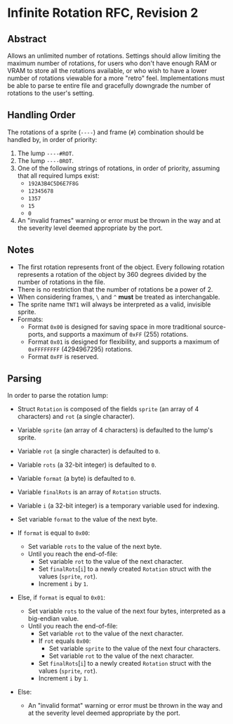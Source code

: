 # Infinite Rotation RFC, Revision 2

## Abstract

Allows an unlimited number of rotations. Settings should allow limiting the maximum number of rotations, for users who don't have enough RAM or VRAM to store all the rotations available, or who wish to have a lower number of rotations viewable for a more "retro" feel. Implementations must be able to parse te entire file and gracefully downgrade the number of rotations to the user's setting.

## Handling Order

The rotations of a sprite (`----`) and frame (`#`) combination should be handled by, in order of priority:
1. The lump `----#ROT`.
2. The lump `----0ROT`.
3. One of the following strings of rotations, in order of priority, assuming that all required lumps exist:
	* `192A3B4C5D6E7F8G`
	* `12345678`
	* `1357`
	* `15`
	* `0`
4. An "invalid frames" warning or error must be thrown in the way and at the severity level deemed appropriate by the port.

## Notes

* The first rotation represents front of the object. Every following rotation represents a rotation of the object by 360 degrees divided by the number of rotations in the file.
* There is no restriction that the number of rotations be a power of 2.
* When considering frames, `\` and `^` **must** be treated as interchangable.
* The sprite name `TNT1` will always be interpreted as a valid, invisible sprite.
* Formats:
	* Format `0x00` is designed for saving space in more traditional source-ports, and supports a maximum of `0xFF` (255) rotations.
	* Format `0x01` is designed for flexibility, and supports a maximum of `0xFFFFFFFF` (4294967295) rotations.
	* Format `0xFF` is reserved.

## Parsing

In order to parse the rotation lump:
* Struct `Rotation` is composed of the fields `sprite` (an array of 4 characters) and `rot` (a single character).
* Variable `sprite` (an array of 4 characters) is defaulted to the lump's sprite.
* Variable `rot` (a single character) is defaulted to `0`.
* Variable `rots` (a 32-bit integer) is defaulted to `0`.
* Variable `format` (a byte) is defaulted to `0`.
* Variable `finalRots` is an array of `Rotation` structs.
* Variable `i` (a 32-bit integer) is a temporary variable used for indexing.

* Set variable `format` to the value of the next byte.
* If `format` is equal to `0x00`:
	* Set variable `rots` to the value of the next byte.
	* Until you reach the end-of-file:
		* Set variable `rot` to the value of the next character.
		* Set `finalRots`[`i`] to a newly created `Rotation` struct with the values (`sprite`, `rot`).
		* Increment `i` by `1`.
* Else, if `format` is equal to `0x01`:
	* Set variable `rots` to the value of the next four bytes, interpreted as a big-endian value.
	* Until you reach the end-of-file:
		* Set variable `rot` to the value of the next character.
		* If `rot` equals `0x00`:
			* Set variable `sprite` to the value of the next four characters.
			* Set variable `rot` to the value of the next character.
		* Set `finalRots`[`i`] to a newly created `Rotation` struct with the values (`sprite`, `rot`).
		* Increment `i` by `1`.
* Else:
	* An "invalid format" warning or error must be thrown in the way and at the severity level deemed appropriate by the port.
